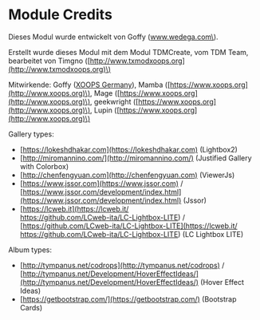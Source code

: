 # Module Credits

Dieses Modul wurde entwickelt von Goffy \(www.wedega.com\).

Erstellt wurde dieses Modul mit dem Modul TDMCreate, vom TDM Team, bearbeitet von Timgno \([http://www.txmodxoops.org](http://www.txmodxoops.org)\)  

Mitwirkende:  Goffy \([XOOPS Germany](https://www.myxoops.org)\),  Mamba \([https://www.xoops.org](http://www.xoops.org)\), Mage \([https://www.xoops.org](http://www.xoops.org)\), geekwright \([https://www.xoops.org](http://www.xoops.org)\), Lupin \([https://www.xoops.org](http://www.xoops.org)\)

Gallery types:

* [https://lokeshdhakar.com](https://lokeshdhakar.com) \(Lightbox2\)
* [http://miromannino.com/](http://miromannino.com/) \(Justified Gallery with Colorbox\)
* [http://chenfengyuan.com](http://chenfengyuan.com) \(ViewerJs\)
* [https://www.jssor.com](https://www.jssor.com) / [https://www.jssor.com/development/index.html](https://www.jssor.com/development/index.html) \(Jssor\)
* [https://lcweb.it](https://lcweb.it/<br>https://github.com/LCweb-ita/LC-Lightbox-LITE) / [https://github.com/LCweb-ita/LC-Lightbox-LITE](https://lcweb.it/<br>https://github.com/LCweb-ita/LC-Lightbox-LITE) \(LC Lightbox LITE\)

Album types:

* [http://tympanus.net/codrops](http://tympanus.net/codrops) / [http://tympanus.net/Development/HoverEffectIdeas/](http://tympanus.net/Development/HoverEffectIdeas/) \(Hover Effect Ideas\)
* [https://getbootstrap.com/](https://getbootstrap.com/) \(Bootstrap Cards\)

